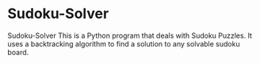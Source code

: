 # Sudoku-Solver
Sudoku-Solver  This is a Python program that deals with Sudoku Puzzles. It uses a backtracking algorithm to find a solution to any solvable sudoku board.
